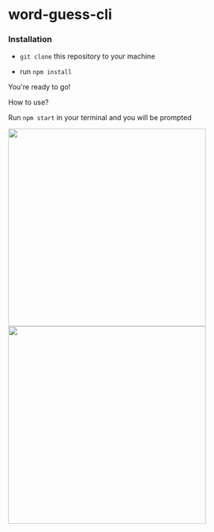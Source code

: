 # word-guess-cli

### Installation

* `git clone` this repository to your machine


* run `npm install`

You're ready to go!

How to use?

Run `npm start` in your terminal and you will be prompted 



<img src="https://thumbs.gfycat.com/LeadingEsteemedEyelashpitviper-size_restricted.gif" width="400" height="400" />
<img src="https://thumbs.gfycat.com/AmpleOddAquaticleech-size_restricted.gif" width="400" height="400" />
